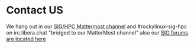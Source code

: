 # Contact US
We hang out in our [SIG/HPC Mattermost channel](https://chat.rockylinux.org/rocky-linux/channels/sig-hpc) and #rockylinux-sig-hpc on irc.libera.chat "bridged to our MatterMost channel" also our [SIG forums are located here](https://forums.rockylinux.org/c/sig/hpc/61)
